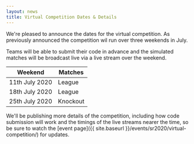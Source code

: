 ```yaml
---
layout: news
title: Virtual Competition Dates & Details
---
```


We're pleased to announce the dates for the virtual competition. As previously
announced the competition wil run over three weekends in July.

Teams will be able to submit their code in advance and the simulated matches
will be broadcast live via a live stream over the weekend.

Weekend         | Matches
----------------|---------
11th July 2020  | League
18th July 2020  | League
25th July 2020  | Knockout

We'll be publishing more details of the competition, including how code
submission will work and the timings of the live streams nearer the time, so be
sure to watch the [event page]({{ site.baseurl }}/events/sr2020/virtual-competition/)
for updates.

